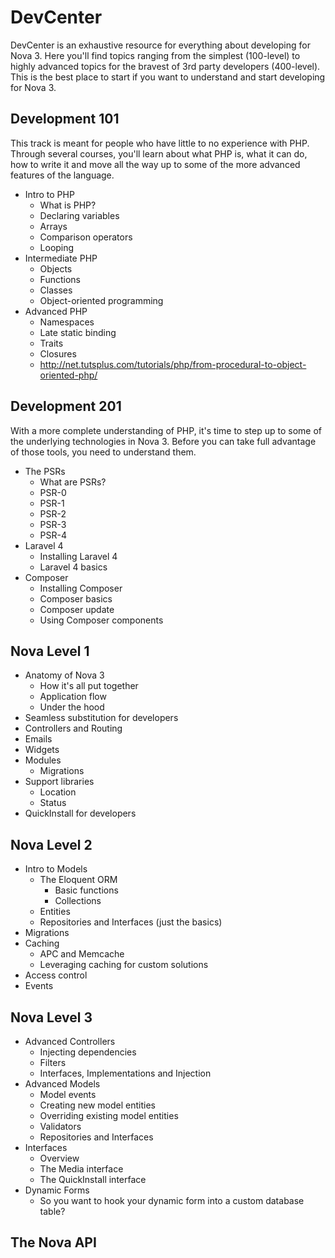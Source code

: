 # DevCenter

DevCenter is an exhaustive resource for everything about developing for Nova 3. Here you'll find topics ranging from the simplest (100-level) to highly advanced topics for the bravest of 3rd party developers (400-level). This is the best place to start if you want to understand and start developing for Nova 3.

## Development 101

This track is meant for people who have little to no experience with PHP. Through several courses, you'll learn about what PHP is, what it can do, how to write it and move all the way up to some of the more advanced features of the language.

- Intro to PHP
	- What is PHP?
	- Declaring variables
	- Arrays
	- Comparison operators
	- Looping
- Intermediate PHP
	- Objects
	- Functions
	- Classes
	- Object-oriented programming
- Advanced PHP
	- Namespaces
	- Late static binding
	- Traits
	- Closures
	- http://net.tutsplus.com/tutorials/php/from-procedural-to-object-oriented-php/

## Development 201

With a more complete understanding of PHP, it's time to step up to some of the underlying technologies in Nova 3. Before you can take full advantage of those tools, you need to understand them.

- The PSRs
	- What are PSRs?
	- PSR-0
	- PSR-1
	- PSR-2
	- PSR-3
	- PSR-4
- Laravel 4
	- Installing Laravel 4
	- Laravel 4 basics
- Composer
	- Installing Composer
	- Composer basics
	- Composer update
	- Using Composer components

## Nova Level 1

- Anatomy of Nova 3
	- How it's all put together
	- Application flow
	- Under the hood
- Seamless substitution for developers
- Controllers and Routing
- Emails
- Widgets
- Modules
	- Migrations
- Support libraries
	- Location
	- Status
- QuickInstall for developers

## Nova Level 2

- Intro to Models
	- The Eloquent ORM
		- Basic functions
		- Collections
	- Entities
	- Repositories and Interfaces (just the basics)
- Migrations
- Caching
	- APC and Memcache
	- Leveraging caching for custom solutions
- Access control
- Events

## Nova Level 3

- Advanced Controllers
	- Injecting dependencies
	- Filters
	- Interfaces, Implementations and Injection
- Advanced Models
	- Model events
	- Creating new model entities
	- Overriding existing model entities
	- Validators
	- Repositories and Interfaces
- Interfaces
	- Overview
	- The Media interface
	- The QuickInstall interface
- Dynamic Forms
	- So you want to hook your dynamic form into a custom database table?

## The Nova API